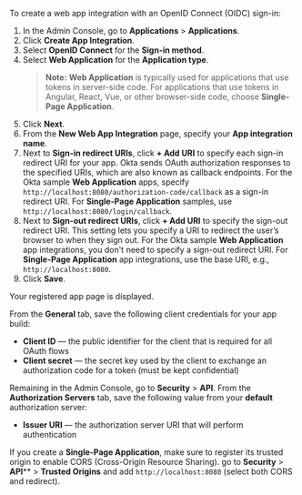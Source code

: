 To create a web app integration with an OpenID Connect (OIDC) sign-in:

1. In the Admin Console, go to **Applications** > **Applications**.
1. Click **Create App Integration**.
1. Select **OpenID Connect** for the **Sign-in method**.
1. Select **Web Application** for the **Application type**.
    > **Note:** **Web Application** is typically used for applications that use tokens in server-side code. For applications that use tokens in Angular, React, Vue, or other browser-side code, choose **Single-Page Application**.
1. Click **Next**.
1. From the **New Web App Integration** page, specify your **App integration name**.
1. Next to **Sign-in redirect URIs**, click **+ Add URI** to specify each sign-in redirect URI for your app. Okta sends OAuth authorization responses to the specified URIs, which are also known as callback endpoints. For the Okta sample **Web Application** apps, specify `http://localhost:8080/authorization-code/callback` as a sign-in redirect URI. For **Single-Page Application** samples, use `http://localhost:8080/login/callback`.
1. Next to **Sign-out redirect URIs**, click **+ Add URI** to specify the sign-out redirect URI. This setting lets you specify a URI to redirect the user’s browser to when they sign out. For the Okta sample **Web Application** app integrations, you don't need to specify a sign-out redirect URI. For **Single-Page Application** app integrations, use the base URI, e.g., `http://localhost:8080`.
1. Click **Save**.

Your registered app page is displayed.

From the **General** tab, save the following client credentials for your app build:

- **Client ID** &mdash; the public identifier for the client that is required for all OAuth flows
- **Client secret** &mdash; the secret key used by the client to exchange an authorization code for a token (must be kept confidential)

Remaining in the Admin Console, go to **Security** > **API**. From the **Authorization Servers** tab, save the following value from your **default** authorization server:

- **Issuer URI** &mdash; the authorization server URI that will perform authentication

If you create a **Single-Page Application**, make sure to register its trusted origin to enable CORS (Cross-Origin Resource Sharing). go to **Security** > **API**** > **Trusted Origins** and add `http://localhost:8080` (select both CORS and redirect).

